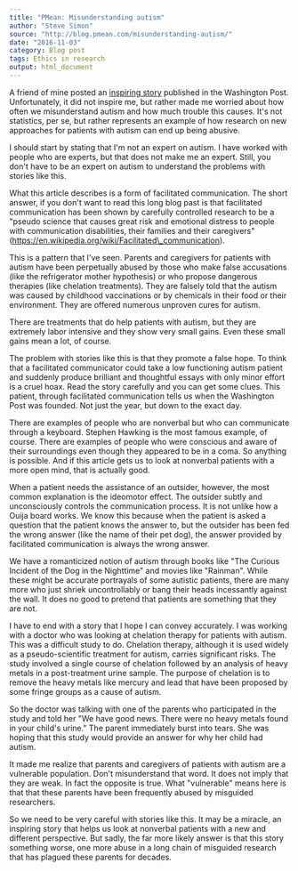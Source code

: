 ```yaml
---
title: "PMean: Misunderstanding autism"
author: "Steve Simon"
source: "http://blog.pmean.com/misunderstanding-autism/"
date: "2016-11-03"
category: Blog post
tags: Ethics in research
output: html_document
---
```


A friend of mine posted an [inspiring
story](https://www.washingtonpost.com/news/inspired-life/wp/2016/05/19/this-non-speaking-teen-wrote-an-incredibly-profound-letter-to-police-about-autism/)
published in the Washington Post. Unfortunately, it did not inspire me,
but rather made me worried about how often we misunderstand autism and
how much trouble this causes. It's not statistics, per se, but rather
represents an example of how research on new approaches for patients
with autism can end up being abusive.

<!---More--->

I should start by stating that I'm not an expert on autism. I have
worked with people who are experts, but that does not make me an expert.
Still, you don't have to be an expert on autism to understand the
problems with stories like this.

What this article describes is a form of facilitated communication. The
short answer, if you don't want to read this long blog past is that
facilitated communication has been shown by carefully controlled
research to be a "pseudo science that causes great risk and emotional
distress to people with communication disabilities, their families and
their caregivers"
(https://en.wikipedia.org/wiki/Facilitated\_communication).

This is a pattern that I've seen. Parents and caregivers for patients
with autism have been perpetually abused by those who make false
accusations (like the refrigerator mother hypothesis) or who propose
dangerous therapies (like chelation treatments). They are falsely told
that the autism was caused by childhood vaccinations or by chemicals in
their food or their environment. They are offered numerous unproven
cures for autism.

There are treatments that do help patients with autism, but they are
extremely labor intensive and they show very small gains. Even these
small gains mean a lot, of course.

The problem with stories like this is that they promote a false hope. To
think that a facilitated communicator could take a low functioning
autism patient and suddenly produce brilliant and thoughtful essays with
only minor effort is a cruel hoax. Read the story carefully and you can
get some clues. This patient, through facilitated communication tells us
when the Washington Post was founded. Not just the year, but down to the
exact day.

There are examples of people who are nonverbal but who can communicate
through a keyboard. Stephen Hawking is the most famous example, of
course. There are examples of people who were conscious and aware of
their surroundings even though they appeared to be in a coma. So
anything is possible. And if this article gets us to look at nonverbal
patients with a more open mind, that is actually good.

When a patient needs the assistance of an outsider, however, the most
common explanation is the ideomotor effect. The outsider subtly and
unconsciously controls the communication process. It is not unlike how a
Ouija board works. We know this because when the patient is asked a
question that the patient knows the answer to, but the outsider has been
fed the wrong answer (like the name of their pet dog), the answer
provided by facilitated communication is always the wrong answer.

We have a romanticized notion of autism through books like "The Curious
Incident of the Dog in the Nighttime" and movies like "Rainman". While
these might be accurate portrayals of some autistic patients, there are
many more who just shriek uncontrollably or bang their heads incessantly
against the wall. It does no good to pretend that patients are something
that they are not.

I have to end with a story that I hope I can convey accurately. I was
working with a doctor who was looking at chelation therapy for patients
with autism. This was a difficult study to do. Chelation therapy,
although it is used widely as a pseudo-scientific treatment for autism,
carries significant risks. The study involved a single course of
chelation followed by an analysis of heavy metals in a post-treatment
urine sample. The purpose of chelation is to remove the heavy metals
like mercury and lead that have been proposed by some fringe groups as a
cause of autism.

So the doctor was talking with one of the parents who participated in
the study and told her "We have good news. There were no heavy metals
found in your child's urine." The parent immediately burst into tears.
She was hoping that this study would provide an answer for why her child
had autism.

It made me realize that parents and caregivers of patients with autism
are a vulnerable population. Don't misunderstand that word. It does not
imply that they are weak. In fact the opposite is true. What
"vulnerable" means here is that that these parents have been frequently
abused by misguided researchers.

So we need to be very careful with stories like this. It may be a
miracle, an inspiring story that helps us look at nonverbal patients
with a new and different perspective. But sadly, the far more likely
answer is that this story something worse, one more abuse in a long
chain of misguided research that has plagued these parents for decades.


